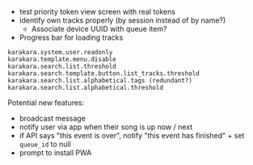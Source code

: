 
- test priority token view screen with real tokens
- identify own tracks properly (by session instead of by name?)
  - Associate device UUID with queue item?
- Progress bar for loading tracks

```
karakara.system.user.readonly
karakara.template.menu.disable
karakara.search.list.threshold
karakara.search.template.button.list_tracks.threshold
karakara.search.list.alphabetical.tags (redundant?)
karakara.search.list.alphabetical.threshold
```

Potential new features:
- broadcast message
- notify user via app when their song is up now / next
- if API says "this event is over", notify "this event has finished" + set `queue_id` to null
- prompt to install PWA
